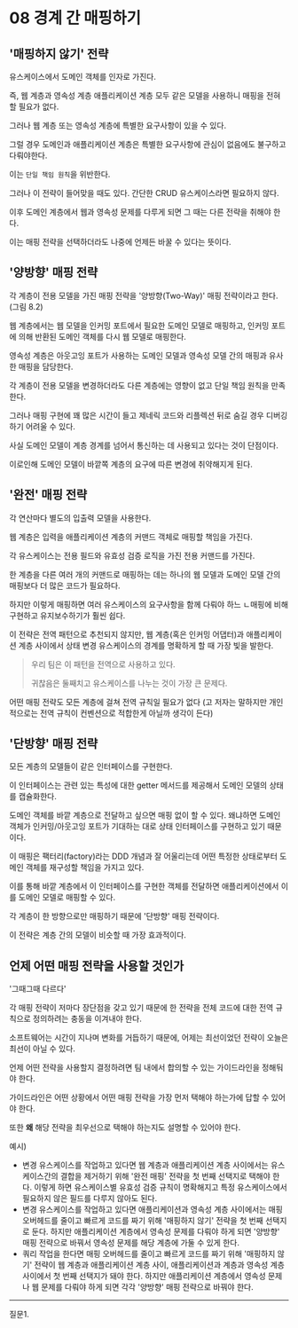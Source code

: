 # 08 경계 간 매핑하기

## '매핑하지 않기' 전략

유스케이스에서 도메인 객체를 인자로 가진다.

즉, 웹 계층과 영속성 계층 애플리케이션 계층 모두 같은 모델을 사용하니 매핑을 전혀 할 필요가 없다.

그러나 웹 계층 또는 영속성 계층에 특별한 요구사항이 있을 수 있다.

그럴 경우 도메인과 애플리케이션 계층은 특별한 요구사항에 관심이 없음에도 불구하고 다뤄야한다.

이는 `단일 책임 원칙`을 위반한다.

그러나 이 전략이 들어맞을 때도 있다. 간단한 CRUD 유스케이스라면 필요하지 않다.

이후 도메인 계층에서 웹과 영속성 문제를 다루게 되면 그 때는 다른 전략을 취해야 한다.

이는 매핑 전략을 선택하더라도 나중에 언제든 바꿀 수 있다는 뜻이다.

## '양방향' 매핑 전략

각 계층이 전용 모델을 가진 매핑 전략을 '양방향(Two-Way)' 매핑 전략이라고 한다.
(그림 8.2)

웹 계층에서는 웹 모델을 인커밍 포트에서 필요한 도메인 모델로 매핑하고, 인커밍 포트에 의해 반환된 도메인 객체를 다시 웹 모델로 매핑한다.

영속성 계층은 아웃고잉 포트가 사용하는 도메인 모델과 영속성 모델 간의 매핑과 유사한 매핑을 담당한다.

각 계층이 전용 모델을 변경하더라도 다른 계층에는 영향이 없고 단일 책임 원칙을 만족한다.

그러나 매핑 구현에 꽤 많은 시간이 들고 제네릭 코드와 리플렉션 뒤로 숨길 경우 디버깅하기 어려울 수 있다.

사실 도메인 모델이 계층 경계를 넘어서 통신하는 데 사용되고 있다는 것이 단점이다.

이로인해 도메인 모델이 바깥쪽 계층의 요구에 따른 변경에 취약해지게 된다.

## '완전' 매핑 전략

각 연산마다 별도의 입출력 모델을 사용한다.

웹 계층은 입력을 애플리케이션 계층의 커맨드 객체로 매핑할 책임을 가진다.

각 유스케이스는 전용 필드와 유효성 검증 로직을 가진 전용 커맨드를 가진다.

한 계층을 다른 여러 개의 커맨드로 매핑하는 데는 하나의 웹 모델과 도메인 모델 간의 매핑보다 더 많은 코드가 필요하다.

하지만 이렇게 매핑하면 여러 유스케이스의 요구사항을 함께 다뤄야 하느 ㄴ매핑에 비해 구현하고 유지보수하기가 훨씬 쉽다.

이 전략은 전역 패턴으로 추천되지 않지만, 웹 계층(혹은 인커밍 어댑터)과 애플리케이션 계층 사이에서 상태 변경 유스케이스의 경계를 명확하게 할 때 가장 빛을 발한다.

> 우리 팀은 이 패턴을 전역으로 사용하고 있다.
> 
> 귀찮음은 둘째치고 유스케이스를 나누는 것이 가장 큰 문제다.

어떤 매핑 전략도 모든 계층에 걸쳐 전역 규칙일 필요가 없다
(고 저자는 말하지만 개인적으로는 전역 규칙이 컨벤션으로 적합한게 아닐까 생각이 든다)

## '단방향' 매핑 전략

모든 계층의 모델들이 같은 인터페이스를 구현한다.

이 인터페이스는 관련 있는 특성에 대한 getter 메서드를 제공해서 도메인 모델의 상태를 캡슐화한다.

도메인 객체를 바깥 계층으로 전달하고 싶으면 매핑 없이 할 수 있다. 왜냐하면 도메인 객체가 인커밍/아웃고잉 포트가 기대하는 대로 상태 인터페이스를 구현하고 있기 때문이다.

이 매핑은 팩터리(factory)라는 DDD 개념과 잘 어울리는데 어떤 특정한 상태로부터 도메인 객체를 재구성할 책임을 가지고 있다.

이를 통해 바깥 계층에서 이 인터페이스를 구현한 객체를 전달하면 애플리케이션에서 이를 도메인 모델로 매핑할 수 있다.

각 계층이 한 방향으로만 매핑하기 때문에 '단방향' 매핑 전략이다.

이 전략은 계층 간의 모델이 비슷할 때 가장 효과적이다.

## 언제 어떤 매핑 전략을 사용할 것인가

'그때그때 다르다'

각 매핑 전략이 저마다 장단점을 갖고 있기 때문에 한 전략을 전체 코드에 대한 전역 규칙으로 정의하려는 충동을 이겨내야 한다.

소프트웨어는 시간이 지나며 변화를 거듭하기 때문에, 어제는 최선이었던 전략이 오늘은 최선이 아닐 수 있다.

언제 어떤 전략을 사용할지 결정하려면 팀 내에서 합의할 수 있는 가이드라인을 정해둬야 한다.

가이드라인은 어떤 상황에서 어떤 매핑 전략을 가장 먼저 택해야 하는가에 답할 수 있어야 한다.

또한 **왜** 해당 전략을 최우선으로 택해야 하는지도 설명할 수 있어야 한다.

예시)
- 변경 유스케이스를 작업하고 있다면 웹 계층과 애플리케이션 계층 사이에서는 유스케이스간의 결합을 제거하기 위해 '완전 매핑' 전략을 첫 번째 선택지로 택해야 한다.
이렇게 하면 유스케이스별 유효성 검증 규칙이 명확해지고 특정 유스케이스에서 필요하지 않은 필드를 다루지 않아도 된다.
- 변경 유스케이스를 작업하고 있다면 애플리케이션과 영속성 계층 사이에서는 매핑 오버헤드를 줄이고 빠르게 코드를 짜기 위해 '매핑하지 않기' 전략을 첫 번째 선택지로 둔다.
하지만 애플리케이션 계층에서 영속성 문제를 다뤄야 하게 되면 '양방향' 매핑 전략으로 바꿔서 영속성 문제를 해당 계층에 가둘 수 있게 한다.
- 쿼리 작업을 한다면 매핑 오버헤드를 줄이고 빠르게 코드를 짜기 위해 '매핑하지 않기' 전략이 웹 계층과 애플리케이션 계층 사이, 애플리케이션과 계층과 영속성 계층 사이에서 첫 번째 선택지가 돼야 한다.
하지만 애플리케이션 계층에서 영속성 문제나 웹 문제를 다뤄야 하게 되면 각각 '양방향' 매핑 전략으로 바꿔야 한다.

---

질문1.

